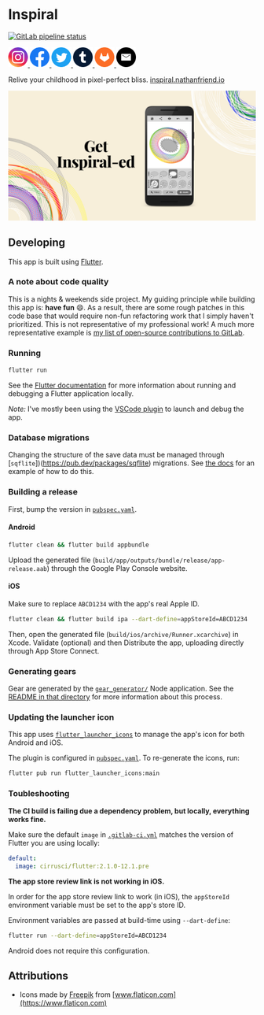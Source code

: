 # Inspiral

<a href="https://gitlab.com/nfriend/inspiral/pipelines/latest" target="_blank"><img src="https://gitlab.com/nfriend/inspiral/badges/main/pipeline.svg" alt="GitLab pipeline status"></a>

<a href="https://www.instagram.com/inspiral.nathanfriend.io/">
  <img src="./landing-page/public/images/social-icons/instagram.svg" alt="Instagram logo" width="40">
</a>
<a href="https://www.facebook.com/inspiral.nathanfriend.io">
  <img src="./landing-page/public/images/social-icons/facebook.svg" alt="Facebook logo" width="40">
</a>
<a href="https://twitter.com/inspiral_app">
  <img src="./landing-page/public/images/social-icons/twitter.svg" alt="Twitter logo" width="40">
</a>
<a href="https://inspiral-app.tumblr.com/">
  <img src="./landing-page/public/images/social-icons/tumblr.svg" alt="Tumblr logo" width="40">
</a>
<a href="https://gitlab.com/nfriend/inspiral">
  <img src="./landing-page/public/images/social-icons/gitlab.svg" alt="GitLab logo" width="40">
</a>
<a href="mailto:nathanfriend.io">
  <img src="./landing-page/public/images/social-icons/email.svg" alt="Email logo" width="40">
</a>

<br>

Relive your childhood in pixel-perfect bliss.
[inspiral.nathanfriend.io](https://inspiral.nathanfriend.io)

<img alt="A screenshot of Inspiral" src="landing-page/public/images/og-image-short.jpg" />

## Developing

This app is built using [Flutter](https://flutter.dev/).

### A note about code quality

This is a nights & weekends side project. My guiding principle while building
this app is: **have fun** :smile:. As a result, there are some rough patches in
this code base that would require non-fun refactoring work that I simply haven't
prioritized. This is not representative of my professional work! A much more
representative example is [my list of open-source contributions to
GitLab](https://gitlab.com/gitlab-org/gitlab/-/merge_requests?scope=all&utf8=%E2%9C%93&state=merged&author_username=nfriend).

### Running

```sh
flutter run
```

See the [Flutter
documentation](https://flutter.dev/docs/development/tools/devtools/cli) for more
information about running and debugging a Flutter application locally.

_Note:_ I've mostly been using the [VSCode
plugin](https://flutter.dev/docs/development/tools/devtools/vscode) to launch
and debug the app.

### Database migrations

Changing the structure of the save data must be managed through
[`sqflite`])(https://pub.dev/packages/sqflite) migrations. See [the
docs](https://github.com/tekartik/sqflite/blob/master/sqflite/doc/migration_example.md)
for an example of how to do this.

### Building a release

First, bump the version in [`pubspec.yaml`](pubspec.yaml).

#### Android

```sh
flutter clean && flutter build appbundle
```

Upload the generated file (`build/app/outputs/bundle/release/app-release.aab`)
through the Google Play Console website.

#### iOS

Make sure to replace `ABCD1234` with the app's real Apple ID.

```sh
flutter clean && flutter build ipa --dart-define=appStoreId=ABCD1234
```

Then, open the generated file (`build/ios/archive/Runner.xcarchive`) in Xcode.
Validate (optional) and then Distribute the app, uploading directly through App
Store Connect.

### Generating gears

Gear are generated by the [`gear_generator/`](gear_generator/src/index.ts) Node
application. See the [README in that directory](gear_generator/README.md) for
more information about this process.

### Updating the launcher icon

This app uses
[`flutter_launcher_icons`](https://pub.dev/packages/flutter_launcher_icons) to
manage the app's icon for both Android and iOS.

The plugin is configured in [`pubspec.yaml`](pubspec.yaml). To re-generate the
icons, run:

```sh
flutter pub run flutter_launcher_icons:main
```

### Toubleshooting

**The CI build is failing due a dependency problem, but locally, everything
works fine.**

Make sure the default `image` in [`.gitlab-ci.yml`](.gitlab-ci.yml) matches the
version of Flutter you are using locally:

```yml
default:
  image: cirrusci/flutter:2.1.0-12.1.pre
```

**The app store review link is not working in iOS.**

In order for the app store review link to work (in iOS), the `appStoreId`
environment variable must be set to the app's store ID.

Environment variables are passed at build-time using `--dart-define`:

```sh
flutter run --dart-define=appStoreId=ABCD1234
```

Android does not require this configuration.

## Attributions

- Icons made by [Freepik](https://www.freepik.com) from
  [www.flaticon.com](https://www.flaticon.com)
